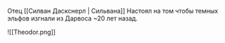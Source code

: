 Отец [[Силван Даскснерл | Сильвана]]
Настоял на том чтобы темных эльфов изгнали из Дарвоса ~20 лет назад. 


![[Theodor.png]]